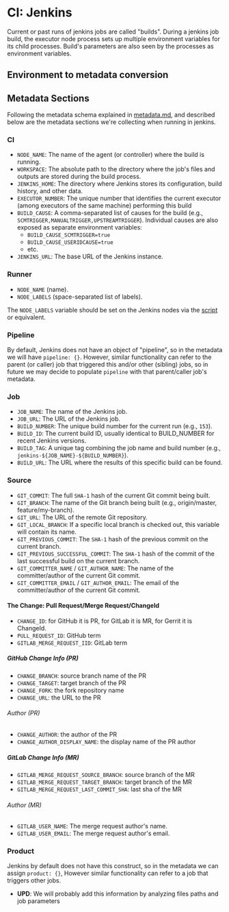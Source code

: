 # CI: Jenkins

Current or past runs of jenkins jobs are called "builds".
During a jenkins job build, the executor node process sets up multiple environment variables for its child processes.
Build's parameters are also seen by the processes as environment variables.

## Environment to metadata conversion

## Metadata Sections

Following the metadata schema explained in [metadata.md](metadata.md), and described below are the metadata sections we're collecting when running in jenkins.

### CI

* `NODE_NAME`: The name of the agent (or controller) where the build is running.
* `WORKSPACE`: The absolute path to the directory where the job's files and outputs are stored during the build process.
* `JENKINS_HOME`: The directory where Jenkins stores its configuration, build history, and other data.
* `EXECUTOR_NUMBER`: The unique number that identifies the current executor (among executors of the same machine) performing this build
* `BUILD_CAUSE`:  A comma-separated list of causes for the build (e.g., `SCMTRIGGER,MANUALTRIGGER,UPSTREAMTRIGGER`).
  Individual causes are also exposed as separate environment variables:
  * `BUILD_CAUSE_SCMTRIGGER=true`
  * `BUILD_CAUSE_USERIDCAUSE=true`
  * etc.
* `JENKINS_URL`: The base URL of the Jenkins instance.

### Runner

* `NODE_NAME` (name).
* `NODE_LABELS` (space-separated list of labels).

The `NODE_LABELS` variable should be set on the Jenkins nodes via the [script](scripts/jenkins_node_labels.sh) or equivalent.

### Pipeline

By default, Jenkins does not have an object of "pipeline", so in the metadata we will have `pipeline: {}`.
However, similar functionality can refer to the parent (or caller) job that triggered this and/or other (sibling) jobs, so in future we may decide to populate `pipeline` with that parent/caller job's metadata.

### Job

* `JOB_NAME`: The name of the Jenkins job.
* `JOB_URL`: The URL of the Jenkins job.
* `BUILD_NUMBER`: The unique build number for the current run (e.g., `153`).
* `BUILD_ID`: The current build ID, usually identical to BUILD_NUMBER for recent Jenkins versions.
* `BUILD_TAG`: A unique tag combining the job name and build number (e.g., `jenkins-${JOB_NAME}-${BUILD_NUMBER}`).
* `BUILD_URL`: The URL where the results of this specific build can be found.

### Source

* `GIT_COMMIT`: The full `SHA-1` hash of the current Git commit being built.
* `GIT_BRANCH`: The name of the Git branch being built (e.g., origin/master, feature/my-branch).
* `GIT_URL`: The URL of the remote Git repository.
* `GIT_LOCAL_BRANCH`: If a specific local branch is checked out, this variable will contain its name.
* `GIT_PREVIOUS_COMMIT`: The `SHA-1` hash of the previous commit on the current branch.
* `GIT_PREVIOUS_SUCCESSFUL_COMMIT`: The `SHA-1` hash of the commit of the last successful build on the current branch.
* `GIT_COMMITTER_NAME` / `GIT_AUTHOR_NAME`: The name of the committer/author of the current Git commit.
* `GIT_COMMITTER_EMAIL` / `GIT_AUTHOR_EMAIL`: The email of the committer/author of the current Git commit.

#### The Change: Pull Request/Merge Request/ChangeId

* `CHANGE_ID`: for GitHub it is PR, for GitLab it is MR, for Gerrit it is ChangeId.
* `PULL_REQUEST_ID`: GitHub term
* `GITLAB_MERGE_REQUEST_IID`: GitLab term

##### GitHub Change Info (PR)

* `CHANGE_BRANCH`: source branch name of the PR
* `CHANGE_TARGET`: target branch of the PR
* `CHANGE_FORK`: the fork repository name
* `CHANGE_URL`: the URL to the PR

###### Author (PR)

* `CHANGE_AUTHOR`: the author of the PR
* `CHANGE_AUTHOR_DISPLAY_NAME`: the display name of the PR author

##### GitLab Change Info (MR)

* `GITLAB_MERGE_REQUEST_SOURCE_BRANCH`: source branch of the MR
* `GITLAB_MERGE_REQUEST_TARGET_BRANCH`: target branch of the MR
* `GITLAB_MERGE_REQUEST_LAST_COMMIT_SHA`: last sha of the MR

###### Author (MR)

* `GITLAB_USER_NAME`: The merge request author's name.
* `GITLAB_USER_EMAIL`: The merge request author's email.

### Product

Jenkins by default does not have this construct, so in the metadata we can assign `product: {}`,
However similar functionality can refer to a job that triggers other jobs.

* **UPD**: We will probably add this information by analyzing files paths and job parameters
